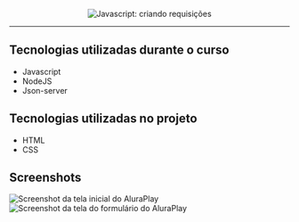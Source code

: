 <p align="center"> <img src="https://imgur.com/J3hD21O.png" alt="Javascript: criando requisições"> </p>

<hr>

## Tecnologias utilizadas durante o curso
* Javascript
* NodeJS
* Json-server

## Tecnologias utilizadas no projeto
* HTML
* CSS

## Screenshots
![Screenshot da tela inicial do AluraPlay](https://imgur.com/aymxEsh.png)
![Screenshot da tela do formulário do AluraPlay](https://imgur.com/ShNADf2.png)
